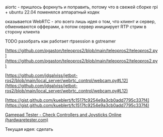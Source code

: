 aiortc - пришлось форкнуть и поправить, потому что в свежей сборке rpi + ubuntu 22.04 поменялся аппаратный кодек

оказывается WebRTC - это всего лишь идея о том, что клиент и сервер, обмениваются офферами, а потом сервер инициирует RTP стрим в сторону клиента

TODO разобрать как работает rtpsession в gstreamer

[https://github.com/pgaston/teleopros2/blob/main/teleopros2/teleopros2.py](https://github.com/pgaston/teleopros2/blob/main/teleopros2/teleopros2.py)

[https://github.com/jdgalviss/jetbot-ros2/blob/main/local_server/webrtc_control/webcam.py#L12](https://github.com/jdgalviss/jetbot-ros2/blob/main/local_server/webrtc_control/webcam.py#L12)  
  
[https://gist.github.com/kueblert/fc1517fc9254e9a3cb0add7795c337f4](https://gist.github.com/kueblert/fc1517fc9254e9a3cb0add7795c337f4)

[Gamepad Tester - Check Controllers and Joysticks Online (hardwaretester.com)](https://hardwaretester.com/gamepad)

Текущая идея: сделать 